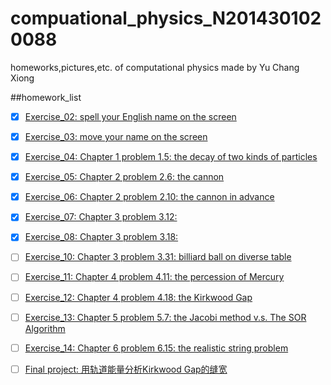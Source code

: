 # compuational_physics_N2014301020088
homeworks,pictures,etc. of computational physics made by Yu Chang Xiong

##homework_list

- [x] [Exercise_02:
spell your English name on the screen](https://www.zybuluo.com/RobertYulius/note/498106)

- [x] [Exercise_03:
move your name on the screen](https://www.zybuluo.com/RobertYulius/note/498113)

- [x] [Exercise_04:
Chapter 1 problem 1.5:
the decay of two kinds of particles](https://www.zybuluo.com/RobertYulius/note/498120)

- [x] [Exercise_05:
Chapter 2 problem 2.6:
the cannon](https://www.zybuluo.com/RobertYulius/note/498130)

- [x] [Exercise_06:
Chapter 2 problem 2.10:
the cannon in advance](https://www.zybuluo.com/RobertYulius/note/498135)

- [x] [Exercise_07:
Chapter 3 problem 3.12:
](https://www.zybuluo.com/RobertYulius/note/498137)

- [x] [Exercise_08:
Chapter 3 problem 3.18:
](https://www.zybuluo.com/RobertYulius/note/498140)

- [ ] [Exercise_10:
Chapter 3 problem 3.31:
billiard ball on diverse table](https://www.zybuluo.com/RobertYulius/note/498142)

- [ ] [Exercise_11:
Chapter 4 problem 4.11:
the percession of Mercury](https://www.zybuluo.com/RobertYulius/note/498144)

- [ ] [Exercise_12:
Chapter 4 problem 4.18:
the Kirkwood Gap](https://www.zybuluo.com/mdeditor#498185)

- [ ] [Exercise_13:
Chapter 5 problem 5.7:
the Jacobi method v.s. The SOR Algorithm](https://www.zybuluo.com/RobertYulius/note/498187)

- [ ] [Exercise_14:
Chapter 6 problem 6.15:
the realistic string problem](https://www.zybuluo.com/mdeditor#498190)

- [ ] [Final project:
用轨道能量分析Kirkwood Gap的缝宽](https://www.zybuluo.com/RobertYulius/note/498191)
